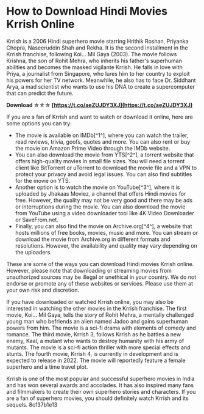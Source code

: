 # How to Download Hindi Movies Krrish Online
 
Krrish is a 2006 Hindi superhero movie starring Hrithik Roshan, Priyanka Chopra, Naseeruddin Shah and Rekha. It is the second installment in the Krrish franchise, following Koi... Mil Gaya (2003). The movie follows Krishna, the son of Rohit Mehra, who inherits his father's superhuman abilities and becomes the masked vigilante Krrish. He falls in love with Priya, a journalist from Singapore, who lures him to her country to exploit his powers for her TV network. Meanwhile, he also has to face Dr. Siddhant Arya, a mad scientist who wants to use his DNA to create a supercomputer that can predict the future.
 
**Download ☆☆☆ [https://t.co/aeZUJDY3XJ](https://t.co/aeZUJDY3XJ)**


 
If you are a fan of Krrish and want to watch or download it online, here are some options you can try:
 
- The movie is available on IMDb[^1^], where you can watch the trailer, read reviews, trivia, goofs, quotes and more. You can also rent or buy the movie on Amazon Prime Video through the IMDb website.
- You can also download the movie from YTS[^2^], a torrent website that offers high-quality movies in small file sizes. You will need a torrent client like BitTorrent or uTorrent to download the movie file and a VPN to protect your privacy and avoid legal issues. You can also find subtitles for the movie on YTS.
- Another option is to watch the movie on YouTube[^3^], where it is uploaded by Jhakaas Moviez, a channel that offers Hindi movies for free. However, the quality may not be very good and there may be ads or interruptions during the movie. You can also download the movie from YouTube using a video downloader tool like 4K Video Downloader or SaveFrom.net.
- Finally, you can also find the movie on Archive.org[^4^], a website that hosts millions of free books, movies, music and more. You can stream or download the movie from Archive.org in different formats and resolutions. However, the availability and quality may vary depending on the uploaders.

These are some of the ways you can download Hindi movies Krrish online. However, please note that downloading or streaming movies from unauthorized sources may be illegal or unethical in your country. We do not endorse or promote any of these websites or services. Please use them at your own risk and discretion.
  
If you have downloaded or watched Krrish online, you may also be interested in watching the other movies in the Krrish franchise. The first movie, Koi... Mil Gaya, tells the story of Rohit Mehra, a mentally challenged young man who befriends an alien named Jadoo and gains superhuman powers from him. The movie is a sci-fi drama with elements of comedy and romance. The third movie, Krrish 3, follows Krrish as he battles a new enemy, Kaal, a mutant who wants to destroy humanity with his army of mutants. The movie is a sci-fi action thriller with more special effects and stunts. The fourth movie, Krrish 4, is currently in development and is expected to release in 2022. The movie will reportedly feature a female superhero and a time travel plot.
 
Krrish is one of the most popular and successful superhero movies in India and has won several awards and accolades. It has also inspired many fans and filmmakers to create their own superhero stories and characters. If you are a fan of superhero movies, you should definitely watch Krrish and its sequels.
 8cf37b1e13
 
